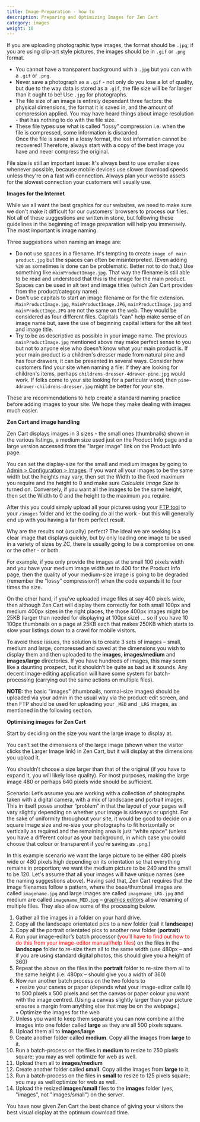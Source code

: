 ```yaml
---
title: Image Preparation - how to 
description: Preparing and Optimizing Images for Zen Cart 
category: images
weight: 10
---
```


If you are uploading photographic type images, the format should be `.jpg`; if you are using clip-art style pictures, the images should be in `.gif` or `.png` format.  

- You cannot have a transparent background with a `.jpg` but you can with a `.gif` or `.png`.  
- Never save a photograph as a `.gif` - not only do you lose a lot of quality, but due to the way data is stored as a `.gif`, the file size will be far larger than it ought to be! Use `.jpg` for photographs.
- The file size of an image is entirely dependant three factors: the physical dimensions, the format it is saved in, and the amount of compression applied. You may have heard things about image resolution - that has nothing to do with the file size.  
- These file types use what is called “lossy” compression i.e. when the file is compressed, some information is discarded.  
Once the file is saved in a lossy format, the lost information cannot be recovered! Therefore, always start with a copy of the best image you have and never compress the original.

File size is still an important issue: It's always best to use smaller sizes whenever possible, because mobile devices use slower download speeds unless they're on a fast wifi connection. Always plan your website assets for the slowest connection your customers will usually use.

**Images for the Internet**

While we all want the best graphics for our websites, we need to make sure we don't make it difficult for our customers' browsers to process our files.  Not all of these suggestions are written in stone, but following these guidelines in the beginning of image preparation will help you immensely.  The most important is image naming.

Three suggestions when naming an image are:

- Do not use spaces in a filename.  It's tempting to create `image of main product.jpg` but the spaces can often be misinterpreted. (Even adding `%20` as sometimes is done can be problematic. Better not to do that.) Use something like `mainProductImage.jpg`. That way the filename is still able to be read and understood that this is the image for the main product.  Spaces can be used in alt text and image titles (which Zen Cart provides from the product/category name).
- Don't use capitals to start an image filename or for the file extension.  `MainProductImage.jpg`, `MainProductImage.JPG`, `mainProductImage.jpg` and `mainProductImge.JPG` are not the same on the web.  They would be considered as four different files.  Capitals "can" help make sense of an image name but, save the use of beginning capital letters for the alt text and image title.
- Try to be as descriptive as possible in your image name.  The previous `mainProductImage.jpg` mentioned above may make perfect sense to you but not to anyone else who doesn't know what your main product is.  If your main product is a children's dresser made from natural pine and has four drawers, it can be presented in several ways. Consider how customers find your site when naming a file: If they are looking for children's items, perhaps `childrens-dresser-4drawer-pine.jpg` would work.  If folks come to your site looking for a particular wood, then `pine-4drawer-childrens-dresser.jpg` might be better for your site.

These are recommendations to help create a standard naming practice before adding images to your site.  We hope they make dealing with images much easier.

**Zen Cart and image handling**  

Zen Cart displays images in 3 sizes - the small ones (thumbnails) shown in the various listings, a medium size used just on the Product Info page and a large version accessed from the "larger image" link on the Product Info page.

You can set the display-size for the small and medium images by going to [Admin > Configuration > Images](/user/admin_pages/configuration/configuration_images/). If you want all your images to be the same width but the heights may vary, then set the Width to the fixed maximum you require and the height to 0 and make sure *Calculate Image Size* is turned on. Conversely, if you want all the images to be the same height, then set the Width to 0 and the height to the maximum you require.  

After this you could simply upload all your pictures using your [FTP tool](/user/first_steps/useful_tools/#ftp-tools) to your `/images` folder and let the coding do all the work - but this will generally end up with you having a far from perfect result. 

Why are the results not (usually) perfect? The ideal we are seeking is a clear image that displays quickly, but by only loading one image to be used in a variety of sizes by ZC, there is usually going to be a compromise on one or the other - or both. 

For example, if you only provide the images at the small 100 pixels width and you have your medium image width set to 400 for the Product Info page, then the quality of your medium-size image is going to be degraded (remember the “lossy” compression?) when the code expands it to four times the size.

On the other hand, if you’ve uploaded image files at say 400 pixels wide, then although Zen Cart will display them correctly for both small 100px and medium 400px sizes in the right places, the those 400px images might be 25KB (larger than needed for displaying at 100px size) ... so if you have 10 100px thumbnails on a page at 25KB each that makes 250KB which starts to slow your listings down to a crawl for mobile visitors.

To avoid these issues, the solution is to create 3 sets of images – small, medium and large, compressed and saved at the dimensions you wish to display them and then uploaded to the **images**, **images/medium** and **images/large** directories. If you have hundreds of images, this may seem like a daunting prospect, but it shouldn’t be quite as bad as it sounds. Any decent image-editing application will have some system for batch-processing (carrying out the same actions on multiple files).  

**NOTE:** the basic "images" (thumbnails, normal-size images) should be uploaded via your admin in the usual way via the product-edit screen, and then FTP should be used for uploading your `_MED` and `_LRG` images, as mentioned in the following section.  

**Optimising images for Zen Cart**  

Start by deciding on the size you want the large image to display at.  

You can’t set the dimensions of the large image (shown when the visitor clicks the Larger Image link) in Zen Cart, but it will display at the dimensions you upload it.

You shouldn’t choose a size larger than that of the original (if you have to expand it, you will likely lose quality). For most purposes, making the large image 480 or perhaps 640 pixels wide should be sufficient.  


Scenario:
Let’s assume you are working with a collection of photographs taken with a digital camera, with a mix of landscape and portrait images. This in itself poses another “problem” in that the layout of your pages will vary slightly depending on whether your image is sideways or upright. For the sake of uniformity throughout your site, it would be good to decide on a square image size and re-size your photographs to fit horizontally or vertically as required and the remaining area is just “white space” (unless you have a different colour as your background, in which case you could choose that colour or transparent if you're saving as `.png`.)

In this example scenario we want the large picture to be either 480 pixels wide or 480 pixels high depending on its orientation so that everything remains in proportion; we want the medium picture to be 240 and the small to be 120. Let's assume that all your images will have unique names (see the naming suggestions above). Having said that, Zen Cart requires that the image filenames follow a pattern, where the base/thumbnail images are called `imagename.jpg` and large images are called `imagename_LRG.jpg` and medium are called `imagename_MED.jpg` – [graphics editors](/user/first_steps/useful_tools/#graphics-editors) allow renaming of multiple files. They also allow some of the processing below. 

1. Gather all the images in a folder on your hard drive.  
2. Copy all the landscape orientated pics to a new folder (call it **landscape**)  
3. Copy all the portrait orientated pics to another new folder (**portrait**)  
4. Run your image-editor’s batch processor (<font color="red">you’ll have to find out how to do this from your image-editor manual/help files</font>) on the files in the **landscape** folder to re-size them all to the same width (use 480px – and if you are using standard digital photos, this should give you a height of 360)  
5. Repeat the above on the files in the **portrait** folder to re-size them all to the same height (i.e. 480px – should give you a width of 360)  
6. Now run another batch process on the two folders to  
• resize your canvas or paper (depends what your image-editor calls it) to 500 pixels x 500 pixels and set the canvas or paper colour you want with the image centred. (Using a canvas slightly larger than your picture ensures a margin from anything else that may be on the webpage.)  
• Optimize the images for the web  
7. Unless you want to keep them separate you can now combine all the images into one folder called **large** as they are all 500 pixels square.  
8. Upload them all to **images/large**  
9. Create another folder called **medium**. Copy all the images from **large** to it. 
10. Run a batch-process on the files in **medium** to resize to 250 pixels square; you may as well optimize for web as well.  
11. Upload them all to **images/medium**  
12. Create another folder called **small**. Copy all the images from **large** to it.  
13. Run a batch-process on the files in **small** to resize to 125 pixels square; you may as well optimize for web as well.  
14. Upload the resized **images/small** files to the **images** folder (yes, "images", not "images/small") on the server.

You have now given Zen Cart the best chance of giving your visitors the best visual display at the optimum download time.

